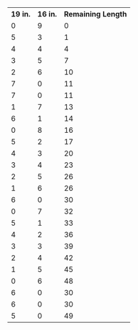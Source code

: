 <table>
    <tr>
        <th>19 in.</th>
        <th>16 in.</th>
        <th>Remaining Length</th>
    </tr>
    <tr>
        <td>0</td>
        <td>9</td>
        <td>0</td>
    </tr>
    <tr>
        <td>5</td>
        <td>3</td>
        <td>1</td>
    </tr>
    <tr>
        <td>4</td>
        <td>4</td>
        <td>4</td>
    </tr>
    <tr>
        <td>3</td>
        <td>5</td>
        <td>7</td>
    </tr>
    <tr>
        <td>2</td>
        <td>6</td>
        <td>10</td>
    </tr>
    <tr>
        <td>7</td>
        <td>0</td>
        <td>11</td>
    </tr>
    <tr>
        <td>7</td>
        <td>0</td>
        <td>11</td>
    </tr>
    <tr>
        <td>1</td>
        <td>7</td>
        <td>13</td>
    </tr>
    <tr>
        <td>6</td>
        <td>1</td>
        <td>14</td>
    </tr>
    <tr>
        <td>0</td>
        <td>8</td>
        <td>16</td>
    </tr>
    <tr>
        <td>5</td>
        <td>2</td>
        <td>17</td>
    </tr>
    <tr>
        <td>4</td>
        <td>3</td>
        <td>20</td>
    </tr>
    <tr>
        <td>3</td>
        <td>4</td>
        <td>23</td>
    </tr>
    <tr>
        <td>2</td>
        <td>5</td>
        <td>26</td>
    </tr>
    <tr>
        <td>1</td>
        <td>6</td>
        <td>26</td>
    </tr>
    <tr>
        <td>6</td>
        <td>0</td>
        <td>30</td>
    </tr>
    <tr>
        <td>0</td>
        <td>7</td>
        <td>32</td>
    </tr>
    <tr>
        <td>5</td>
        <td>1</td>
        <td>33</td>
    </tr>
    <tr>
        <td>4</td>
        <td>2</td>
        <td>36</td>
    </tr>
    <tr>
        <td>3</td>
        <td>3</td>
        <td>39</td>
    </tr>
    <tr>
        <td>2</td>
        <td>4</td>
        <td>42</td>
    </tr>
    <tr>
        <td>1</td>
        <td>5</td>
        <td>45</td>
    </tr>
    <tr>
        <td>0</td>
        <td>6</td>
        <td>48</td>
    </tr>
    <tr>
        <td>6</td>
        <td>0</td>
        <td>30</td>
    </tr>
    <tr>
        <td>6</td>
        <td>0</td>
        <td>30</td>
    </tr>
    <tr>
        <td>5</td>
        <td>0</td>
        <td>49</td>
    </tr>
